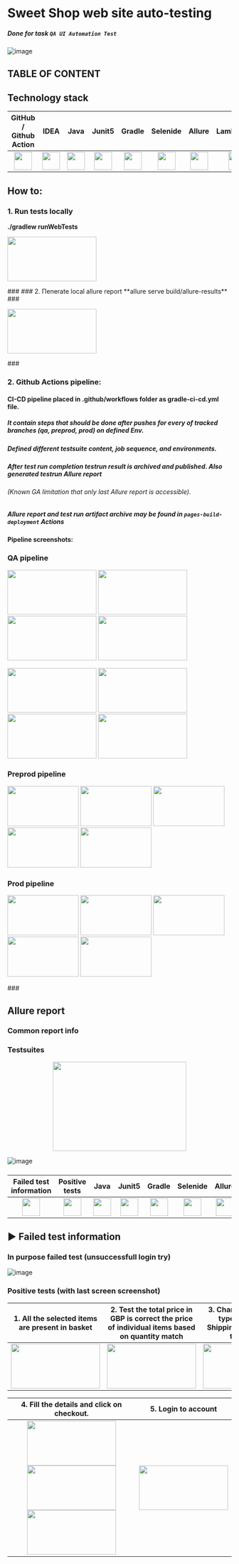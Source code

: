 # Sweet Shop web site auto-testing

##### Done for task `QA UI Automation Test`

![image](https://sweetshop.netlify.app/favicon.png)

## TABLE OF CONTENT

## Technology stack

| GitHub / Github Action | IDEA | Java | Junit5 | Gradle | Selenide | Allure | LambdaTest |                                                                                                      
|:----------------------:|:----:|:----:|:------:|:------:|:--------:|:-------:|:---------:|
|<div align="center"> <img src="https://cdn-icons-png.flaticon.com/512/25/25231.png" width="40" height="40"></div> | <img src="https://user-images.githubusercontent.com/38681283/120561799-e88b6300-c40d-11eb-91ba-d4103ef6d4b5.png" width="40" height="40"> | <img src="https://user-images.githubusercontent.com/38681283/120561837-f7721580-c40d-11eb-8590-7b3b0b5eb50d.png" width="40" height="40"> | <img src="https://user-images.githubusercontent.com/38681283/120562013-43bd5580-c40e-11eb-926f-1b8d3dc9e965.png" width="40" height="40"> | <img src="https://user-images.githubusercontent.com/38681283/120562398-fbeafe00-c40e-11eb-9fe7-3a641bf7115c.png" width="40" height="40"> | <img src="https://user-images.githubusercontent.com/38681283/120562458-1c1abd00-c40f-11eb-8ce8-2eb023f3e24f.png" width="40" height="40"> | <img src="https://user-images.githubusercontent.com/38681283/120562749-b5e26a00-c40f-11eb-91d9-641e254428c9.png" width="40" height="40"> | <img src="https://bitrise-steplib-collection.s3.amazonaws.com/steps/lambdatest-upload/assets/icon.svg" width="40" height="40"> |

## How to:
### 1. Run tests locally

**./gradlew runWebTests**
<p align="left"> <img src="https://github.com/user-attachments/assets/3f435505-c3d0-4111-9367-363898184ed2" width="200" height="100"></p>
###
### 2. Пenerate local allure report
**allure serve build/allure-results**
###
<p align="left"> <img src="https://github.com/user-attachments/assets/3dc5ea49-22ca-4f7e-a4d9-0c0cc120e2d5" width="200" height="100"></p>
###

### 2. Github Actions pipeline:
#### CI-CD pipeline placed in .github/workflows folder as gradle-ci-cd.yml file. 
##### It contain steps that should be done after pushes for every of tracked branches (qa, preprod, prod) on defined Env.
##### Defined different testsuite content, job sequence, and environments.
##### After test run completion testrun result is archived and published. Also generated testrun Allure report
###### (Known GA limitation that only last Allure report is accessible).  
##### Allure report and test run artifact archive may be found in `pages-build-deployment` Actions
#### Pipeline screenshots:
### QA pipeline
<p align="left">
    <img src="https://github.com/user-attachments/assets/35a39253-7070-400d-b6e0-515d940fa0c9" width="200" height="100">
    <img src="https://github.com/user-attachments/assets/7fa5d8fc-e69a-4f73-94a0-9bb5b8e724a3" width="200" height="100">
    <img src="https://github.com/user-attachments/assets/3712c8a1-b93a-4eae-abe3-8bd07bfacd26" width="200" height="100">
    <img src="https://github.com/user-attachments/assets/1a179892-5a40-4e8d-941c-1f2bd122e571" width="200" height="100">
</p>
<p align="left">
    <img src="https://github.com/user-attachments/assets/7a5d236b-1aab-4509-948c-f1d722e18640" width="200" height="100">
    <img src="https://github.com/user-attachments/assets/49d53fd7-3e3b-45b3-9ba1-9c6a2f86e86f" width="200" height="100">
    <img src="https://github.com/user-attachments/assets/3e7cd927-a822-4002-83ac-6b38feabc2e4" width="200" height="100">
    <img src="https://github.com/user-attachments/assets/18ee2aa2-d07c-423e-a2c8-98f0c54a7a2c" width="200" height="100">    
</p>

### Preprod pipeline 
<p align="left">
    <img src="https://github.com/user-attachments/assets/bc42ffa0-1e88-48d4-9f00-9966ee6ff573" width="160" height="90">
    <img src="https://github.com/user-attachments/assets/15750577-7b05-4465-bf8e-0bcd7d1479ea" width="160" height="90">
    <img src="https://github.com/user-attachments/assets/5ec0d7bd-6780-4ed6-8a50-fd919e4e9b20" width="160" height="90">
    <img src="https://github.com/user-attachments/assets/12bad319-b8ae-4d1e-85d7-f44ed271931a" width="160" height="90">
    <img src="https://github.com/user-attachments/assets/d46a0826-2d52-4100-9ed2-d089d0763b51" width="160" height="90">
</p>

### Prod pipeline 
<p align="left">
    <img src="https://github.com/user-attachments/assets/b7ce09de-0e43-47e0-891e-59f23876c3c3" width="160" height="90">
    <img src="https://github.com/user-attachments/assets/cace5811-9cbb-4dff-818d-75e192c48078" width="160" height="90">
    <img src="https://github.com/user-attachments/assets/f5d297c9-4d99-4d0a-97d1-eb53c064d87d" width="160" height="90">
    <img src="https://github.com/user-attachments/assets/fd7a1db3-5616-4a79-bd1a-2f755dcee260" width="160" height="90">
    <img src="https://github.com/user-attachments/assets/3e1488b6-34c3-46da-a456-85047e5d3f5f" width="160" height="90">  
</p>
###


## Allure report

### Common report info


### Testsuites
<p align="center">
    <img src="https://github.com/user-attachments/assets/89551d0b-6e1a-4632-9069-080a6adb3950" width="300" height="200">   
</p>


![image](https://github.com/user-attachments/assets/89551d0b-6e1a-4632-9069-080a6adb3950)

###
|  Failed test information |  Positive tests | Java | Junit5 | Gradle | Selenide | Allure | LambdaTest |                                                                                                      
|:----------------------:|:----:|:----:|:------:|:------:|:--------:|:-------:|:---------:|
|<div align="center"> <img src="https://cdn-icons-png.flaticon.com/512/25/25231.png" width="40" height="40"></div> | <img src="https://user-images.githubusercontent.com/38681283/120561799-e88b6300-c40d-11eb-91ba-d4103ef6d4b5.png" width="40" height="40"> | <img src="https://user-images.githubusercontent.com/38681283/120561837-f7721580-c40d-11eb-8590-7b3b0b5eb50d.png" width="40" height="40"> | <img src="https://user-images.githubusercontent.com/38681283/120562013-43bd5580-c40e-11eb-926f-1b8d3dc9e965.png" width="40" height="40"> | <img src="https://user-images.githubusercontent.com/38681283/120562398-fbeafe00-c40e-11eb-9fe7-3a641bf7115c.png" width="40" height="40"> | <img src="https://user-images.githubusercontent.com/38681283/120562458-1c1abd00-c40f-11eb-8ce8-2eb023f3e24f.png" width="40" height="40"> | <img src="https://user-images.githubusercontent.com/38681283/120562749-b5e26a00-c40f-11eb-91d9-641e254428c9.png" width="40" height="40"> | <img src="https://bitrise-steplib-collection.s3.amazonaws.com/steps/lambdatest-upload/assets/icon.svg" width="40" height="40"> |


## :arrow_forward: Failed test information

### In purpose failed test (unsuccessfull login try)

![image](https://github.com/user-attachments/assets/fc56e307-db23-48c5-8feb-f0098845ab22)

### Positive tests (with last screen screenshot)
|  1. All the selected items are present in basket |  2. Test the total price in GBP is correct the price of individual items based on quantity match | 3. Change the delivery type to Standard Shipping and verify the total price |  
|:----------------------:|:---------:|:------------:|
|<div align="center"> <img src="https://github.com/user-attachments/assets/80d09586-308e-4b2e-8ac2-62a41706dad7" width="200" height="100"></div> | <img src="https://github.com/user-attachments/assets/1bc13509-164c-41d2-9a25-e4d1df627ff2" width="200" height="100"> | <img src="https://github.com/user-attachments/assets/87171963-64eb-4fde-8606-b014245e6803" width="200" height="100"> |


|  4. Fill the details and click on checkout. |  5. Login to account |  
|:----------------------:|:---------:|
| <img src="https://github.com/user-attachments/assets/2776be5a-6655-4058-87b1-d69cdf3e83fb" width="200" height="100"></div>  <img src="https://github.com/user-attachments/assets/a7ba7f0c-e9d8-4e27-a8ef-0af1502234de" width="200" height="100"> <img src="https://github.com/user-attachments/assets/780ba6ee-9342-4747-928f-c7714ce942a3" width="200" height="100">  | <img src="https://github.com/user-attachments/assets/73c48c18-7a1a-45b5-b90e-6da89f917a99" width="200" height="100"> |

